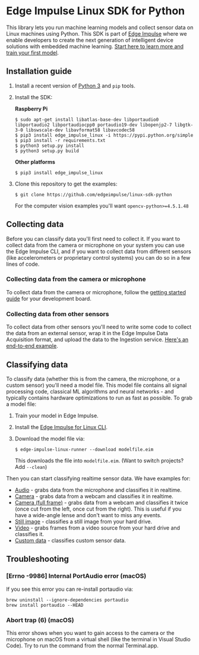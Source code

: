 # Edge Impulse Linux SDK for Python

This library lets you run machine learning models and collect sensor data on Linux machines using Python. This SDK is part of [Edge Impulse](https://www.edgeimpulse.com) where we enable developers to create the next generation of intelligent device solutions with embedded machine learning. [Start here to learn more and train your first model](https://docs.edgeimpulse.com).

## Installation guide

1. Install a recent version of [Python 3](https://www.python.org/downloads/) and `pip` tools.
1. Install the SDK:

    **Raspberry Pi**

    ```
    $ sudo apt-get install libatlas-base-dev libportaudio0 libportaudio2 libportaudiocpp0 portaudio19-dev libopenjp2-7 libgtk-3-0 libswscale-dev libavformat58 libavcodec58
    $ pip3 install edge_impulse_linux -i https://pypi.python.org/simple
    $ pip3 install -r requirements.txt
    $ python3 setup.py install
    $ python3 setup.py build
    ```

    **Other platforms**

    ```
    $ pip3 install edge_impulse_linux
    ```

1. Clone this repository to get the examples:

    ```
    $ git clone https://github.com/edgeimpulse/linux-sdk-python
    ```

    For the computer vision examples you'll want `opencv-python>=4.5.1.48`

## Collecting data

Before you can classify data you'll first need to collect it. If you want to collect data from the camera or microphone on your system you can use the Edge Impulse CLI, and if you want to collect data from different sensors (like accelerometers or proprietary control systems) you can do so in a few lines of code.

### Collecting data from the camera or microphone

To collect data from the camera or microphone, follow the [getting started guide](https://docs.edgeimpulse.com/docs/edge-impulse-for-linux) for your development board.

### Collecting data from other sensors

To collect data from other sensors you'll need to write some code to collect the data from an external sensor, wrap it in the Edge Impulse Data Acquisition format, and upload the data to the Ingestion service. [Here's an end-to-end example](https://github.com/edgeimpulse/linux-sdk-python/blob/master/examples/custom/collect.py).

## Classifying data

To classify data (whether this is from the camera, the microphone, or a custom sensor) you'll need a model file. This model file contains all signal processing code, classical ML algorithms and neural networks - and typically contains hardware optimizations to run as fast as possible. To grab a model file:

1. Train your model in Edge Impulse.
1. Install the [Edge Impulse for Linux CLI](https://docs.edgeimpulse.com/docs/edge-impulse-for-linux).
1. Download the model file via:

    ```
    $ edge-impulse-linux-runner --download modelfile.eim
    ```

    This downloads the file into `modelfile.eim`. (Want to switch projects? Add `--clean`)

Then you can start classifying realtime sensor data. We have examples for:

* [Audio](https://github.com/edgeimpulse/linux-sdk-python/blob/master/examples/audio/classify.py) - grabs data from the microphone and classifies it in realtime.
* [Camera](https://github.com/edgeimpulse/linux-sdk-python/blob/master/examples/image/classify.py) - grabs data from a webcam and classifies it in realtime.
* [Camera (full frame)](https://github.com/edgeimpulse/linux-sdk-python/blob/master/examples/image/classify-full-frame.py) - grabs data from a webcam and classifies it twice (once cut from the left, once cut from the right). This is useful if you have a wide-angle lense and don't want to miss any events.
* [Still image](https://github.com/edgeimpulse/linux-sdk-python/blob/master/examples/image/classify-image.py) - classifies a still image from your hard drive.
* [Video](https://github.com/edgeimpulse/linux-sdk-python/blob/master/examples/image/classify-video.py) - grabs frames from a video source from your hard drive and classifies it.
* [Custom data](https://github.com/edgeimpulse/linux-sdk-python/blob/master/examples/custom/classify.py) - classifies custom sensor data.

## Troubleshooting

### [Errno -9986] Internal PortAudio error (macOS)

If you see this error you can re-install portaudio via:

```
brew uninstall --ignore-dependencies portaudio
brew install portaudio --HEAD​
```

### Abort trap (6) (macOS)

This error shows when you want to gain access to the camera or the microphone on macOS from a virtual shell (like the terminal in Visual Studio Code). Try to run the command from the normal Terminal.app.
